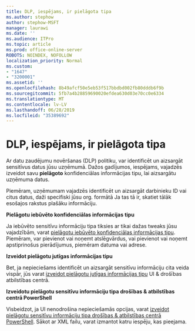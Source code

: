 ```yaml
---
title: DLP, iespējams, ir pielāgota tipa
ms.author: stephow
author: stephow-MSFT
manager: laurawi
ms.date: ''
ms.audience: ITPro
ms.topic: article
ms.prod: office-online-server
ROBOTS: NOINDEX, NOFOLLOW
localization_priority: Normal
ms.custom:
- "1647"
- "3200001"
ms.assetid: ''
ms.openlocfilehash: 8b49afcf50e5eb53f517bbdbd002fb80dddb6f9b
ms.sourcegitcommit: 5fb7a4b28859690020efdea630d03e70cc0e6334
ms.translationtype: MT
ms.contentlocale: lv-LV
ms.lasthandoff: 06/28/2019
ms.locfileid: "35389692"
---
```

# <a name="dlp-might-need-a-custom-type"></a>DLP, iespējams, ir pielāgota tipa

Ar datu zaudējumu novēršanas (DLP) politiku, var identificēt un aizsargāt sensitīvus datus jūsu uzņēmumā. Dažos gadījumos, iespējams, vajadzēs izveidot savu **pielāgoto** konfidenciālas informācijas tipu, lai aizsargātu uzņēmuma datus.

Piemēram, uzņēmumam vajadzēs identificēt un aizsargāt darbinieku ID vai citus datus, daži specifiski jūsu org. formātā Ja tas tā ir, skatiet tālāk esošajos rakstus plašāku informāciju.
  
 **Pielāgotu iebūvēto konfidenciālas informācijas tipu**
  
Ja iebūvēto sensitīvu informāciju tipa tiksies ar tikai dažas tweaks jūsu vajadzībām, varat [pielāgotu iebūvēto konfidenciālas informācijas tipu](https://docs.microsoft.com/office365/securitycompliance/customize-a-built-in-sensitive-information-type). Piemēram, var pievienot vai noņemt atslēgvārdus, vai pievienot vai noņemt apstiprinošus pierādījumus, piemēram datuma vai adrese.
  
 **Izveidot pielāgotu jutīgas informācijas tipu**
  
Bet, ja nepieciešams identificēt un aizsargāt sensitīvu informāciju cita veida vispār, jūs varat [izveidot pielāgotu jutīgas informācijas tipu](https://docs.microsoft.com/office365/securitycompliance/create-a-custom-sensitive-information-type) UI & drošības atbilstības centrā.
  
**Izveidotu pielāgotu sensitīvu informāciju tipa drošības & atbilstības centrā PowerShell**

Visbeidzot, ja UI nenodrošina nepieciešamās opcijas, varat [izveidot pielāgotu sensitīvu informāciju tipa drošības & atbilstības centrā PowerShell](https://docs.microsoft.com/office365/securitycompliance/create-a-custom-sensitive-information-type-in-scc-powershell). Sākot ar XML failu, varat izmantot katru iespēju, kas pieejama.
